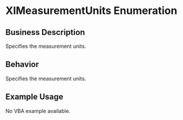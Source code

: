 # XlMeasurementUnits Enumeration

## Business Description
Specifies the measurement units.

## Behavior
Specifies the measurement units.

## Example Usage
No VBA example available.